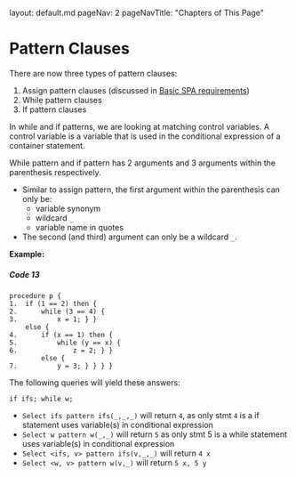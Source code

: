 <br>

<frontmatter>
  layout: default.md
  pageNav: 2
  pageNavTitle: "Chapters of This Page"
</frontmatter>

[](#pattern-clauses)Pattern Clauses
===================================

There are now three types of pattern clauses:

1.  Assign pattern clauses (discussed in [Basic SPA requirements](../../basic-spa-requirements/program-query-language/example-queries.html#queries-with-one-pattern-clause))
2.  While pattern clauses
3.  If pattern clauses

In while and if patterns, we are looking at matching control variables. A control variable is a variable that is used in the conditional expression of a container statement.

While pattern and if pattern has 2 arguments and 3 arguments within the parenthesis respectively.

*   Similar to assign pattern, the first argument within the parenthesis can only be:
    *   variable synonym
    *   wildcard `_`
    *   variable name in quotes
*   The second (and third) argument can only be a wildcard `_`.

**Example:**

##### [](#code-13)Code 13

    procedure p {
    1.  if (1 == 2) then {
    2.      while (3 == 4) {
    3.          x = 1; } }
        else {
    4.      if (x == 1) then {
    5.          while (y == x) {
    6.              z = 2; } }
            else {
    7.          y = 3; } } } }
    

The following queries will yield these answers:

`if ifs; while w;`

*   `Select ifs pattern ifs(_,_,_)` will return `4`, as only stmt `4` is a if statement uses variable(s) in conditional expression
*   `Select w pattern w(_,_)` will return `5` as only stmt 5 is a while statement uses variable(s) in conditional expression
*   `Select <ifs, v> pattern ifs(v,_,_)` will return `4 x`
*   `Select <w, v> pattern w(v,_)` will return `5 x, 5 y`